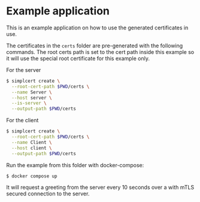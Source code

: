 # Example application

This is an example application on how to use the generated certificates in use.

The certificates in the `certs` folder are pre-generated with the following commands.
The root certs path is set to the cert path inside this example so it will use the 
special root certificate for this example only.

For the server
```bash
$ simplcert create \
  --root-cert-path $PWD/certs \
  --name Server \
  --host server \
  --is-server \
  --output-path $PWD/certs
```

For the client
```bash
$ simplcert create \
  --root-cert-path $PWD/certs \
  --name Client \
  --host client \
  --output-path $PWD/certs
```

Run the example from this folder with docker-compose:
```bash
$ docker compose up
```

It will request a greeting from the server every 10 seconds over a with mTLS secured
connection to the server.
